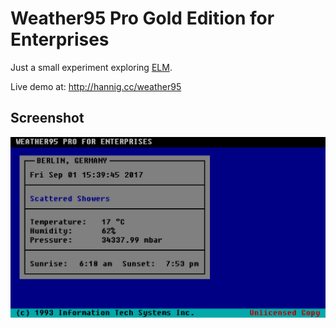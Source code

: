 
# Weather95 Pro Gold Edition for Enterprises

Just a small experiment exploring [ELM](https://elm-lang.org).

Live demo at: http://hannig.cc/weather95


## Screenshot
![Weather95 Pro](/doc/screenshot.jpg)




